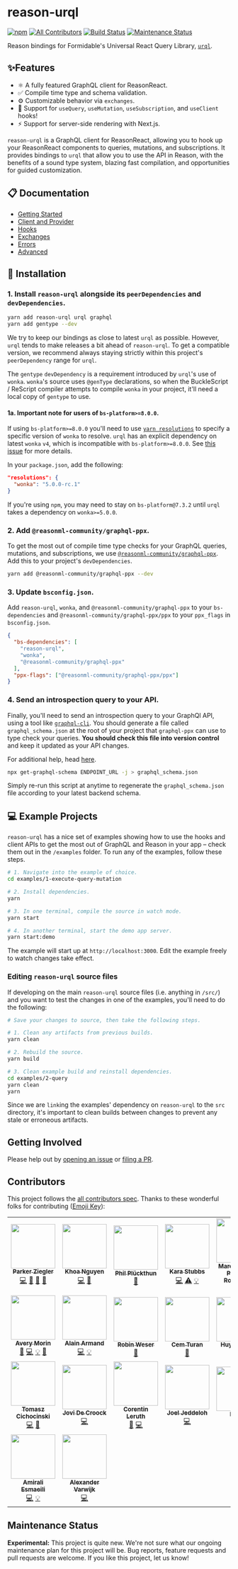 # reason-urql

[![npm](https://img.shields.io/npm/v/reason-urql.svg)](https://www.npmjs.com/package/reason-urql)
[![All Contributors](https://img.shields.io/badge/all_contributors-19-orange.svg)](#contributors)
[![Build Status](https://github.com/FormidableLabs/reason-urql/workflows/reason-urql%20CI/badge.svg)](https://github.com/FormidableLabs/reason-urql/actions?query=workflow%3A%22reason-urql+CI%22)
[![Maintenance Status][maintenance-image]](#maintenance-status)

Reason bindings for Formidable's Universal React Query Library, [`urql`](https://github.com/FormidableLabs/urql).

## ✨Features

- ⚛️ A fully featured GraphQL client for ReasonReact.
- ✅ Compile time type and schema validation.
- ⚙️ Customizable behavior via `exchanges`.
- 🎣 Support for `useQuery`, `useMutation`, `useSubscription`, and `useClient` hooks!
- ⚡ Support for server-side rendering with Next.js.

`reason-urql` is a GraphQL client for ReasonReact, allowing you to hook up your ReasonReact components to queries, mutations, and subscriptions. It provides bindings to `urql` that allow you to use the API in Reason, with the benefits of a sound type system, blazing fast compilation, and opportunities for guided customization.

## 📋 Documentation

- [Getting Started](/docs/getting-started.md)
- [Client and Provider](/docs/client-and-provider.md)
- [Hooks](/docs/hooks.md)
- [Exchanges](/docs/exchanges.md)
- [Errors](/docs/error.md)
- [Advanced](/docs/advanced.md)

## 💾 Installation

### 1. Install `reason-urql` alongside its `peerDependencies` and `devDependencies`.

```sh
yarn add reason-urql urql graphql
yarn add gentype --dev
```

We try to keep our bindings as close to latest `urql` as possible. However, `urql` tends to make releases a bit ahead of `reason-urql`. To get a compatible version, we recommend always staying strictly within this project's `peerDependency` range for `urql`.

The `gentype` `devDependency` is a requirement introduced by `urql`'s use of `wonka`. `wonka`'s source uses `@genType` declarations, so when the BuckleScript / ReScript compiler attempts to compile `wonka` in your project, it'll need a local copy of `gentype` to use.

#### 1a. **Important note for users of `bs-platform>=8.0.0`**.

If using `bs-platform>=8.0.0` you'll need to use [`yarn resolutions`](https://classic.yarnpkg.com/en/docs/selective-version-resolutions/) to specify a specific version of `wonka` to resolve. `urql` has an explicit dependency on latest `wonka` `v4`, which is incompatible with `bs-platform>=8.0.0`. See [this issue](https://github.com/kitten/wonka/issues/85) for more details.

In your `package.json`, add the following:

```json
"resolutions": {
  "wonka": "5.0.0-rc.1"
}
```

If you're using `npm`, you may need to stay on `bs-platform@7.3.2` until `urql` takes a dependency on `wonka>=5.0.0`.

### 2. Add `@reasonml-community/graphql-ppx`.

To get the most out of compile time type checks for your GraphQL queries, mutations, and subscriptions, we use [`@reasonml-community/graphql-ppx`](https://github.com/reasonml-community/graphql-ppx). Add this to your project's `devDependencies`.

```sh
yarn add @reasonml-community/graphql-ppx --dev
```

### 3. Update `bsconfig.json`.

Add `reason-urql`, `wonka`, and `@reasonml-community/graphql-ppx` to your `bs-dependencies` and `@reasonml-community/graphql-ppx/ppx` to your `ppx_flags` in `bsconfig.json`.

```json
{
  "bs-dependencies": [
    "reason-urql",
    "wonka",
    "@reasonml-community/graphql-ppx"
  ],
  "ppx-flags": ["@reasonml-community/graphql-ppx/ppx"]
}
```

### 4. Send an introspection query to your API.

Finally, you'll need to send an introspection query to your GraphQl API, using a tool like [`graphql-cli`](https://github.com/Urigo/graphql-cli/). You should generate a file called `graphql_schema.json` at the root of your project that `graphql-ppx` can use to type check your queries. **You should check this file into version control** and keep it updated as your API changes.

For additional help, head [here](https://github.com/reasonml-community/graphql-ppx#schema).

```sh
npx get-graphql-schema ENDPOINT_URL -j > graphql_schema.json
```

Simply re-run this script at anytime to regenerate the `graphql_schema.json` file according to your latest backend schema.

## 💻 Example Projects

`reason-urql` has a nice set of examples showing how to use the hooks and client APIs to get the most out of GraphQL and Reason in your app – check them out in the `/examples` folder. To run any of the examples, follow these steps.

```sh
# 1. Navigate into the example of choice.
cd examples/1-execute-query-mutation

# 2. Install dependencies.
yarn

# 3. In one terminal, compile the source in watch mode.
yarn start

# 4. In another terminal, start the demo app server.
yarn start:demo
```

The example will start up at `http://localhost:3000`. Edit the example freely to watch changes take effect.

### Editing `reason-urql` source files

If developing on the main `reason-urql` source files (i.e. anything in `/src/`) and you want to test the changes in one of the examples, you'll need to do the following:

```sh
# Save your changes to source, then take the following steps.

# 1. Clean any artifacts from previous builds.
yarn clean

# 2. Rebuild the source.
yarn build

# 3. Clean example build and reinstall dependencies.
cd examples/2-query
yarn clean
yarn
```

Since we are `link`ing the examples' dependency on `reason-urql` to the `src` directory, it's important to clean builds between changes to prevent any stale or erroneous artifacts.

## Getting Involved

Please help out by [opening an issue](https://github.com/FormidableLabs/reason-urql/issues) or [filing a PR](https://github.com/FormidableLabs/reason-urql/pulls).

## Contributors

This project follows the [all contributors spec](https://github.com/kentcdodds/all-contributors). Thanks to these wonderful folks for contributing ([Emoji Key](https://github.com/kentcdodds/all-contributors#emoji-key)):

<!-- ALL-CONTRIBUTORS-LIST:START - Do not remove or modify this section -->
<!-- prettier-ignore-start -->
<!-- markdownlint-disable -->
<table>
  <tr>
    <td align="center"><a href="http://parkerziegler.com/"><img src="https://avatars0.githubusercontent.com/u/19421190?v=4?s=100" width="100px;" alt=""/><br /><sub><b>Parker Ziegler</b></sub></a><br /><a href="https://github.com/FormidableLabs/reason-urql/commits?author=parkerziegler" title="Code">💻</a> <a href="https://github.com/FormidableLabs/reason-urql/commits?author=parkerziegler" title="Documentation">📖</a> <a href="https://github.com/FormidableLabs/reason-urql/pulls?q=is%3Apr+reviewed-by%3Aparkerziegler" title="Reviewed Pull Requests">👀</a> <a href="#ideas-parkerziegler" title="Ideas, Planning, & Feedback">🤔</a></td>
    <td align="center"><a href="https://khoanguyen.me"><img src="https://avatars2.githubusercontent.com/u/3049054?v=4?s=100" width="100px;" alt=""/><br /><sub><b>Khoa Nguyen</b></sub></a><br /><a href="https://github.com/FormidableLabs/reason-urql/commits?author=thangngoc89" title="Code">💻</a> <a href="https://github.com/FormidableLabs/reason-urql/commits?author=thangngoc89" title="Documentation">📖</a></td>
    <td align="center"><a href="https://twitter.com/_philpl"><img src="https://avatars0.githubusercontent.com/u/2041385?v=4?s=100" width="100px;" alt=""/><br /><sub><b>Phil Plückthun</b></sub></a><br /><a href="#ideas-kitten" title="Ideas, Planning, & Feedback">🤔</a></td>
    <td align="center"><a href="https://github.com/kiraarghy"><img src="https://avatars2.githubusercontent.com/u/21056165?v=4?s=100" width="100px;" alt=""/><br /><sub><b>Kara Stubbs</b></sub></a><br /><a href="https://github.com/FormidableLabs/reason-urql/commits?author=kiraarghy" title="Code">💻</a> <a href="https://github.com/FormidableLabs/reason-urql/commits?author=kiraarghy" title="Tests">⚠️</a> <a href="#example-kiraarghy" title="Examples">💡</a></td>
    <td align="center"><a href="https://github.com/oddlyfunctional"><img src="https://avatars1.githubusercontent.com/u/565635?v=4?s=100" width="100px;" alt=""/><br /><sub><b>Marcos Felipe Pimenta Rodrigues</b></sub></a><br /><a href="https://github.com/FormidableLabs/reason-urql/commits?author=oddlyfunctional" title="Documentation">📖</a></td>
    <td align="center"><a href="https://github.com/gugahoa"><img src="https://avatars2.githubusercontent.com/u/1438470?v=4?s=100" width="100px;" alt=""/><br /><sub><b>Gustavo Aguiar</b></sub></a><br /><a href="https://github.com/FormidableLabs/reason-urql/commits?author=gugahoa" title="Code">💻</a> <a href="#example-gugahoa" title="Examples">💡</a></td>
  </tr>
  <tr>
    <td align="center"><a href="https://github.com/Schmavery"><img src="https://avatars1.githubusercontent.com/u/2154522?v=4?s=100" width="100px;" alt=""/><br /><sub><b>Avery Morin</b></sub></a><br /><a href="#ideas-Schmavery" title="Ideas, Planning, & Feedback">🤔</a> <a href="https://github.com/FormidableLabs/reason-urql/commits?author=Schmavery" title="Code">💻</a> <a href="#example-Schmavery" title="Examples">💡</a> <a href="https://github.com/FormidableLabs/reason-urql/commits?author=Schmavery" title="Documentation">📖</a></td>
    <td align="center"><a href="https://medium.com/@idkjs"><img src="https://avatars1.githubusercontent.com/u/2370391?v=4?s=100" width="100px;" alt=""/><br /><sub><b>Alain Armand</b></sub></a><br /><a href="https://github.com/FormidableLabs/reason-urql/commits?author=idkjs" title="Code">💻</a> <a href="#example-idkjs" title="Examples">💡</a></td>
    <td align="center"><a href="http://weser.io"><img src="https://avatars0.githubusercontent.com/u/10060928?v=4?s=100" width="100px;" alt=""/><br /><sub><b>Robin Weser</b></sub></a><br /><a href="https://github.com/FormidableLabs/reason-urql/commits?author=robinweser" title="Documentation">📖</a></td>
    <td align="center"><a href="https://ce.ms"><img src="https://avatars3.githubusercontent.com/u/959142?v=4?s=100" width="100px;" alt=""/><br /><sub><b>Cem Turan</b></sub></a><br /><a href="https://github.com/FormidableLabs/reason-urql/commits?author=cem2ran" title="Documentation">📖</a></td>
    <td align="center"><a href="https://www.huy.dev/"><img src="https://avatars1.githubusercontent.com/u/7352279?v=4?s=100" width="100px;" alt=""/><br /><sub><b>Huy Nguyen</b></sub></a><br /><a href="https://github.com/FormidableLabs/reason-urql/commits?author=huy-nguyen" title="Documentation">📖</a></td>
    <td align="center"><a href="http://www.riseos.com"><img src="https://avatars2.githubusercontent.com/u/35296?v=4?s=100" width="100px;" alt=""/><br /><sub><b>Sean Grove</b></sub></a><br /><a href="https://github.com/FormidableLabs/reason-urql/commits?author=sgrove" title="Code">💻</a> <a href="#example-sgrove" title="Examples">💡</a> <a href="#ideas-sgrove" title="Ideas, Planning, & Feedback">🤔</a> <a href="https://github.com/FormidableLabs/reason-urql/commits?author=sgrove" title="Documentation">📖</a></td>
  </tr>
  <tr>
    <td align="center"><a href="https://twitter.com/_cichocinski"><img src="https://avatars2.githubusercontent.com/u/9558691?v=4?s=100" width="100px;" alt=""/><br /><sub><b>Tomasz Cichocinski</b></sub></a><br /><a href="https://github.com/FormidableLabs/reason-urql/commits?author=baransu" title="Code">💻</a> <a href="https://github.com/FormidableLabs/reason-urql/issues?q=author%3Abaransu" title="Bug reports">🐛</a></td>
    <td align="center"><a href="https://www.jovidecroock.com/"><img src="https://avatars3.githubusercontent.com/u/17125876?v=4?s=100" width="100px;" alt=""/><br /><sub><b>Jovi De Croock</b></sub></a><br /><a href="https://github.com/FormidableLabs/reason-urql/commits?author=JoviDeCroock" title="Code">💻</a></td>
    <td align="center"><a href="https://github.com/tatchi"><img src="https://avatars2.githubusercontent.com/u/5595092?v=4?s=100" width="100px;" alt=""/><br /><sub><b>Corentin Leruth</b></sub></a><br /><a href="https://github.com/FormidableLabs/reason-urql/commits?author=tatchi" title="Documentation">📖</a> <a href="https://github.com/FormidableLabs/reason-urql/commits?author=tatchi" title="Code">💻</a></td>
    <td align="center"><a href="https://github.com/jeddeloh"><img src="https://avatars3.githubusercontent.com/u/1131723?v=4?s=100" width="100px;" alt=""/><br /><sub><b>Joel Jeddeloh</b></sub></a><br /><a href="https://github.com/FormidableLabs/reason-urql/commits?author=jeddeloh" title="Code">💻</a></td>
    <td align="center"><a href="https://github.com/hulufei"><img src="https://avatars0.githubusercontent.com/u/261677?v=4?s=100" width="100px;" alt=""/><br /><sub><b>hui.liu</b></sub></a><br /><a href="https://github.com/FormidableLabs/reason-urql/commits?author=hulufei" title="Documentation">📖</a></td>
    <td align="center"><a href="https://github.com/gaku-sei"><img src="https://avatars0.githubusercontent.com/u/3982371?v=4?s=100" width="100px;" alt=""/><br /><sub><b>Kévin Combriat</b></sub></a><br /><a href="https://github.com/FormidableLabs/reason-urql/commits?author=gaku-sei" title="Code">💻</a> <a href="https://github.com/FormidableLabs/reason-urql/issues?q=author%3Agaku-sei" title="Bug reports">🐛</a> <a href="#ideas-gaku-sei" title="Ideas, Planning, & Feedback">🤔</a></td>
  </tr>
  <tr>
    <td align="center"><a href="http://amiralies.github.io"><img src="https://avatars3.githubusercontent.com/u/13261088?v=4?s=100" width="100px;" alt=""/><br /><sub><b>Amirali Esmaeili</b></sub></a><br /><a href="https://github.com/FormidableLabs/reason-urql/commits?author=amiralies" title="Code">💻</a> <a href="#example-amiralies" title="Examples">💡</a></td>
    <td align="center"><a href="https://www.alexandervarwijk.com"><img src="https://avatars1.githubusercontent.com/u/327697?v=4?s=100" width="100px;" alt=""/><br /><sub><b>Alexander Varwijk</b></sub></a><br /><a href="https://github.com/FormidableLabs/reason-urql/commits?author=Kingdutch" title="Code">💻</a></td>
  </tr>
</table>

<!-- markdownlint-restore -->
<!-- prettier-ignore-end -->

<!-- ALL-CONTRIBUTORS-LIST:END -->

## Maintenance Status

**Experimental:** This project is quite new. We're not sure what our ongoing maintenance plan for this project will be. Bug reports, feature requests and pull requests are welcome. If you like this project, let us know!

[maintenance-image]: https://img.shields.io/badge/maintenance-experimental-blueviolet.svg
